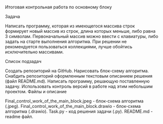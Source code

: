 Итоговая контрольная работа по основному блоку

Задача

Написать программу, которая из имеющегося массива строк формирует новый массив из строк, длина которых меньше, либо равна 3 символам. Первоначальный массив можно ввести с клавиатуры, либо задать на старте выполнения алгоритма. При решении не рекомендуется пользоваться коллекциями, лучше обойтись исключительно массивами.

Список подзадач

Создать репозиторий на GitHub.
Нарисовать блок-схему алгоритма.
Снабдить репозиторий оформленным текстовым описанием решения (файл README.md).
Написать программу, решающую поставленную задачу.
Использовать контроль версий в работе над этим небольшим проектом.
Файлы и описание

Final_control_work_of_the_main_block.jpeg - блок-схема алгоритма (.jpeg).
Final_control_work_of_the_main_block.drawio - блок-схема алгоритма (.drawio).
Task.py - код решения задачи (.py).
README.md - readme файл.
